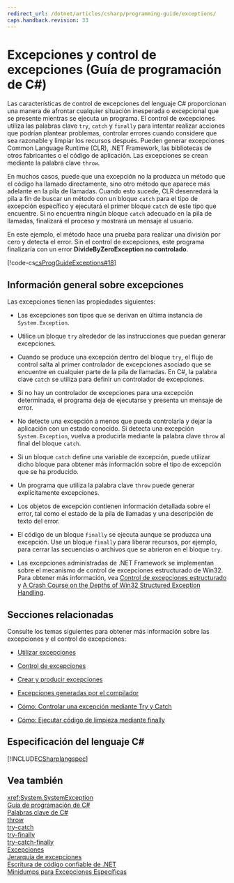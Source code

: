```yaml
---
redirect_url: /dotnet/articles/csharp/programming-guide/exceptions/
caps.handback.revision: 33
---
```

# Excepciones y control de excepciones (Gu&#237;a de programaci&#243;n de C#)
Las características de control de excepciones del lenguaje C\# proporcionan una manera de afrontar cualquier situación inesperada o excepcional que se presente mientras se ejecuta un programa.  El control de excepciones utiliza las palabras clave `try`, `catch` y `finally` para intentar realizar acciones que podrían plantear problemas, controlar errores cuando considere que sea razonable y limpiar los recursos después.  Pueden generar excepciones Common Language Runtime \(CLR\), .NET Framework, las bibliotecas de otros fabricantes o el código de aplicación.  Las excepciones se crean mediante la palabra clave `throw`.  
  
 En muchos casos, puede que una excepción no la produzca un método que el código ha llamado directamente, sino otro método que aparece más adelante en la pila de llamadas.  Cuando esto sucede, CLR desenredará la pila a fin de buscar un método con un bloque `catch` para el tipo de excepción específico y ejecutará el primer bloque `catch` de este tipo que encuentre.  Si no encuentra ningún bloque `catch` adecuado en la pila de llamadas, finalizará el proceso y mostrará un mensaje al usuario.  
  
 En este ejemplo, el método hace una prueba para realizar una división por cero y detecta el error.  Sin el control de excepciones, este programa finalizaría con un error **DivideByZeroException no controlado**.  
  
 [!code-cs[csProgGuideExceptions#18](../../../csharp/programming-guide/exceptions/codesnippet/csharp/exceptions-and-exception_1.cs)]  
  
## Información general sobre excepciones  
 Las excepciones tienen las propiedades siguientes:  
  
-   Las excepciones son tipos que se derivan en última instancia de `System.Exception`.  
  
-   Utilice un bloque `try` alrededor de las instrucciones que puedan generar excepciones.  
  
-   Cuando se produce una excepción dentro del bloque `try`, el flujo de control salta al primer controlador de excepciones asociado que se encuentre en cualquier parte de la pila de llamadas.  En C\#, la palabra clave `catch` se utiliza para definir un controlador de excepciones.  
  
-   Si no hay un controlador de excepciones para una excepción determinada, el programa deja de ejecutarse y presenta un mensaje de error.  
  
-   No detecte una excepción a menos que pueda controlarla y dejar la aplicación con un estado conocido.  Si detecta una excepción `System.Exception`, vuelva a producirla mediante la palabra clave `throw` al final del bloque `catch`.  
  
-   Si un bloque `catch` define una variable de excepción, puede utilizar dicho bloque para obtener más información sobre el tipo de excepción que se ha producido.  
  
-   Un programa que utiliza la palabra clave `throw` puede generar explícitamente excepciones.  
  
-   Los objetos de excepción contienen información detallada sobre el error, tal como el estado de la pila de llamadas y una descripción de texto del error.  
  
-   El código de un bloque `finally` se ejecuta aunque se produzca una excepción.  Use un bloque `finally` para liberar recursos, por ejemplo, para cerrar las secuencias o archivos que se abrieron en el bloque `try`.  
  
-   Las excepciones administradas de .NET Framework se implementan sobre el mecanismo de control de excepciones estructurado de Win32.  Para obtener más información, vea [Control de excepciones estructurado](/visual-cpp/cpp/structured-exception-handling-c-cpp) y [A Crash Course on the Depths of Win32 Structured Exception Handling](http://go.microsoft.com/fwlink/?LinkId=119654).  
  
## Secciones relacionadas  
 Consulte los temas siguientes para obtener más información sobre las excepciones y el control de excepciones:  
  
-   [Utilizar excepciones](../../../csharp/programming-guide/exceptions/using-exceptions.md)  
  
-   [Control de excepciones](../../../csharp/programming-guide/exceptions/exception-handling.md)  
  
-   [Crear y producir excepciones](../../../csharp/programming-guide/exceptions/creating-and-throwing-exceptions.md)  
  
-   [Excepciones generadas por el compilador](../../../csharp/programming-guide/exceptions/compiler-generated-exceptions.md)  
  
-   [Cómo: Controlar una excepción mediante Try y Catch](../../../csharp/programming-guide/exceptions/how-to-handle-an-exception-using-try-catch.md)  
  
-   [Cómo: Ejecutar código de limpieza mediante finally](../../../csharp/programming-guide/exceptions/how-to-execute-cleanup-code-using-finally.md)  
  
## Especificación del lenguaje C\#  
 [!INCLUDE[CSharplangspec](../../../csharp/language-reference/keywords/includes/csharplangspec-md.md)]  
  
## Vea también  
 <xref:System.SystemException>   
 [Guía de programación de C\#](../../../csharp/programming-guide/index.md)   
 [Palabras clave de C\#](../../../csharp/language-reference/keywords/index.md)   
 [throw](../../../csharp/language-reference/keywords/throw.md)   
 [try\-catch](../../../csharp/language-reference/keywords/try-catch.md)   
 [try\-finally](../../../csharp/language-reference/keywords/try-finally.md)   
 [try\-catch\-finally](../../../csharp/language-reference/keywords/try-catch-finally.md)   
 [Excepciones](../Topic/Handling%20and%20Throwing%20Exceptions.md)   
 [Jerarquía de excepciones](../Topic/Exception%20Hierarchy.md)   
 [Escritura de código confiable de .NET](http://go.microsoft.com/fwlink/?LinkId=112400)   
 [Minidumps para Excepciones Específicas](http://go.microsoft.com/fwlink/?LinkId=112408)